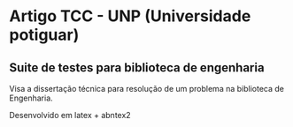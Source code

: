 # Artigo TCC - UNP (Universidade potiguar)
## Suite de testes para biblioteca de engenharia

Visa a dissertação técnica para resolução de um problema na biblioteca de Engenharia.

Desenvolvido em latex + abntex2
